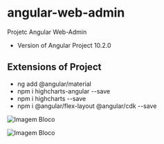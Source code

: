 # angular-web-admin
Projetc Angular Web-Admin

 - Version of Angular Project 10.2.0

## Extensions of Project
- ng add @angular/material
- npm i highcharts-angular --save
- npm i highcharts --save
- npm i @angular/flex-layout @angular/cdk --save




![Imagem Bloco](https://github.com/fellipespfc/angular-web-admin/blob/main/2.JPG)

![Imagem Bloco](https://github.com/fellipespfc/angular-web-admin/blob/main/1.JPG)
